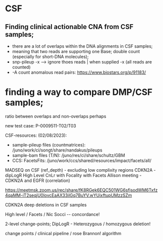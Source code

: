 # CSF

## Finding clinical actionable CNA from CSF samples;
- there are a lot of overlaps within the DNA alignments in CSF samples;
- meaning that two reads are supporting one Base; double count (especially for short-DNA molecules);
- snp-pileup -x --> ignore thoes reads | when supplied -x (all reads are counted)   
- -A count anomalous read pairs: https://www.biostars.org/p/91183/

# finding a way to compare DMP/CSF samples;
ratio between overlaps and non-overlaps perhaps

new test case: P-0009511-T02/T03

CSF-resources: (02/08/2023):
- sample-pileup files (countmatrices): /juno/work/ci/songt/share/nandakus/pileups
- sample-bam files (T/N): /juno/res/ci/share/schultz/GBM
- CCS: FacetsFits: /juno/work/ccs/shared/resources/impact/facets/all/

MADSEQ on CSF (ref_depth) - excluding low complixity regions
CDKN2A - dipLogR
High Level CnLr with Focality with Facets
Allison meeting - CDKN2A and EGFR (correlation)   

https://meetmsk.zoom.us/rec/share/fK8RGek6EQC501WG6sfjsodWM6Txfz4qaMM-iT2seqjU0lovcEaAX33ilGq7BuYV.wYUixftupUMzzSZm   

CDKN2A deep deletions in CSF samples   

High level / Facets / Nic Socci -- concordance!

2-level change-points; DipLogR - Heterozygous / homozygous deletion!   

change points / clinical pipeline / rose Brannon! algorithm
